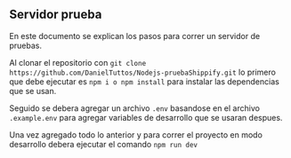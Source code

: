 ## Servidor prueba
En este documento se explican los pasos para correr un servidor de pruebas.

Al clonar el repositorio con ```git clone https://github.com/DanielTuttos/Nodejs-pruebaShippify.git``` lo primero que debe ejecutar es ```npm i o npm install``` para instalar las dependencias que se usan.

Seguido se debera agregar un archivo ```.env``` basandose en el archivo ```.example.env``` para agregar variables de desarrollo que se usaran despues.

Una vez agregado todo lo anterior y para correr el proyecto en modo desarrollo debera ejecutar el comando ```npm run dev```